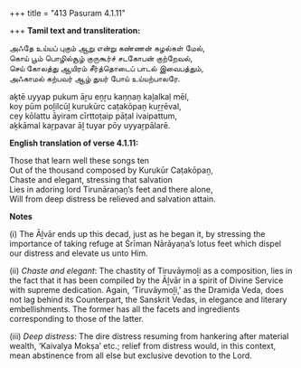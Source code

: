 +++
title = "413 Pasuram 4.1.11"

+++
**Tamil text and transliteration:**

அஃதே உய்யப் புகும் ஆறு என்று கண்ணன் கழல்கள் மேல்,  
கொய் பூம் பொழில்சூழ் குருகூர்ச் சடகோபன் குற்றேவல்,  
செய் கோலத்து ஆயிரம் சீர்த்தொடைப் பாடல் இவைபத்தும்,  
அஃகாமல் கற்பவர் ஆழ் துயர் போய் உய்யற்பாலரே.

aḵtē uyyap pukum āṟu eṉṟu kaṇṇaṉ kaḻalkaḷ mēl,  
koy pūm poḻilcūḻ kurukūrc caṭakōpaṉ kuṟṟēval,  
cey kōlattu āyiram cīrttoṭaip pāṭal ivaipattum,  
aḵkāmal kaṟpavar āḻ tuyar pōy uyyaṟpālarē.

**English translation of verse 4.1.11:**

Those that learn well these songs ten  
Out of the thousand composed by Kurukūr Caṭakōpaṉ,  
Chaste and elegant, stressing that salvation  
Lies in adoring lord Tirunāraṇaṉ’s feet and there alone,  
Will from deep distress be relieved and salvation attain.

**Notes**

\(i\) The Āḻvār ends up this decad, just as he began it, by stressing the importance of taking refuge at Śrīman Nārāyaṇa’s lotus feet which dispel our distress and elevate us unto Him.

\(ii\) *Chaste and elegant*: The chastity of Tiruvāymoḻi as a composition, lies in the fact that it has been compiled by the Āḻvār in a spirit of Divine Service with supreme dedication. Again, ‘Tiruvāymoḻi,’ as the Dramiḍa Veda, does not lag behind its Counterpart, the Sanskrit Vedas, in elegance and literary embellishments. The former has all the facets and ingredients corresponding to those of the latter.

\(iii\) *Deep distress*: The dire distress resuming from hankering after material wealth, ‘Kaivalya Mokṣa’ etc.; relief from distress would, in this context, mean abstinence from all else but exclusive devotion to the Lord.


